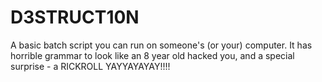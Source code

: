# D3STRUCT10N
A basic batch script you can run on someone's (or your) computer. It has horrible grammar to look like an 8 year old hacked you, and a special surprise - a RICKROLL YAYYAYAYAY!!!!
